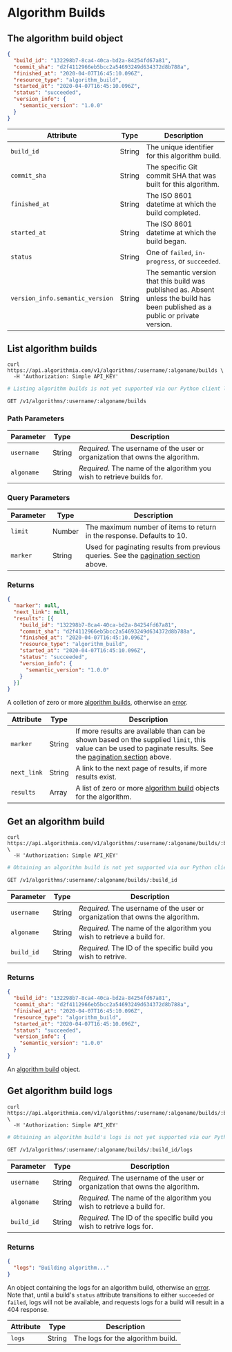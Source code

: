 # Algorithm Builds

## The algorithm build object

```json
{
  "build_id": "132298b7-8ca4-40ca-bd2a-84254fd67a81",
  "commit_sha": "d2f4112966eb5bcc2a54693249d634372d8b788a",
  "finished_at": "2020-04-07T16:45:10.096Z",
  "resource_type": "algorithm_build",
  "started_at": "2020-04-07T16:45:10.096Z",
  "status": "succeeded",
  "version_info": {
    "semantic_version": "1.0.0"
  }
}
```

|Attribute|Type|Description|
|-|-|-|
|`build_id`|String|The unique identifier for this algorithm build.|
|`commit_sha`|String|The specific Git commit SHA that was built for this algorithm.|
|`finished_at`|String|The ISO 8601 datetime at which the build completed.|
|`started_at`|String|The ISO 8601 datetime at which the build began.|
|`status`|String|One of `failed`, `in-progress`, or `succeeded`.|
|`version_info.semantic_version`|String|The semantic version that this build was published as. Absent unless the build has been published as a public or private version.|

## List algorithm builds

```shell
curl https://api.algorithmia.com/v1/algorithms/:username/:algoname/builds \
  -H 'Authorization: Simple API_KEY'
```

```python
# Listing algorithm builds is not yet supported via our Python client library.
```

`GET /v1/algorithms/:username/:algoname/builds`

### Path Parameters

|Parameter|Type|Description|
|-|-|-|
|`username`|String|*Required*. The username of the user or organization that owns the algorithm.|
|`algoname`|String|*Required*. The name of the algorithm you wish to retrieve builds for.|

### Query Parameters

|Parameter|Type|Description|
|-|-|-|
|`limit`|Number|The maximum number of items to return in the response. Defaults to 10.|
|`marker`|String|Used for paginating results from previous queries. See the [pagination section](#pagination) above.|

### Returns

```json
{
  "marker": null,
  "next_link": null,
  "results": [{
    "build_id": "132298b7-8ca4-40ca-bd2a-84254fd67a81",
    "commit_sha": "d2f4112966eb5bcc2a54693249d634372d8b788a",
    "finished_at": "2020-04-07T16:45:10.096Z",
    "resource_type": "algorithm_build",
    "started_at": "2020-04-07T16:45:10.096Z",
    "status": "succeeded",
    "version_info": {
      "semantic_version": "1.0.0"
    }
  }]
}
```

A colletion of zero or more [algorithm builds](#the-algorithm-build-object), otherwise an [error](#errors).

|Attribute|Type|Description|
|-|-|-|
|`marker`|String|If more results are available than can be shown based on the supplied `limit`, this value can be used to paginate results. See the [pagination section](#pagination) above.|
|`next_link`|String|A link to the next page of results, if more results exist.|
|`results`|Array|A list of zero or more [algorithm build](#the-algorithm-build-object) objects for the algorithm.|

## Get an algorithm build

```shell
curl https://api.algorithmia.com/v1/algorithms/:username/:algoname/builds/:build_id \
  -H 'Authorization: Simple API_KEY'
```

```python
# Obtaining an algorithm build is not yet supported via our Python client library.
```

`GET /v1/algorithms/:username/:algoname/builds/:build_id`

|Parameter|Type|Description|
|-|-|-|
|`username`|String|*Required*. The username of the user or organization that owns the algorithm.|
|`algoname`|String|*Required*. The name of the algorithm you wish to retrieve a build for.|
|`build_id`|String|*Required*. The ID of the specific build you wish to retrive.|

### Returns

```json
{
  "build_id": "132298b7-8ca4-40ca-bd2a-84254fd67a81",
  "commit_sha": "d2f4112966eb5bcc2a54693249d634372d8b788a",
  "finished_at": "2020-04-07T16:45:10.096Z",
  "resource_type": "algorithm_build",
  "started_at": "2020-04-07T16:45:10.096Z",
  "status": "succeeded",
  "version_info": {
    "semantic_version": "1.0.0"
  }
}
```

An [algorithm build](#the-algorithm-build-object) object.

## Get algorithm build logs

```shell
curl https://api.algorithmia.com/v1/algorithms/:username/:algoname/builds/:build_id/logs \
  -H 'Authorization: Simple API_KEY'
```

```python
# Obtaining an algorithm build's logs is not yet supported via our Python client library.
```

`GET /v1/algorithms/:username/:algoname/builds/:build_id/logs`

|Parameter|Type|Description|
|-|-|-|
|`username`|String|*Required*. The username of the user or organization that owns the algorithm.|
|`algoname`|String|*Required*. The name of the algorithm you wish to retrieve a build for.|
|`build_id`|String|*Required*. The ID of the specific build you wish to retrive logs for.|

### Returns

```json
{
  "logs": "Building algorithm..."
}
```

An object containing the logs for an algorithm build, otherwise an [error](#errors). Note that, until a build's `status` attribute transitions to either `succeeded` or `failed`, logs will not be available, and requests logs for a build will result in a 404 response.

|Attribute|Type|Description|
|-|-|-|
|`logs`|String|The logs for the algorithm build.|
